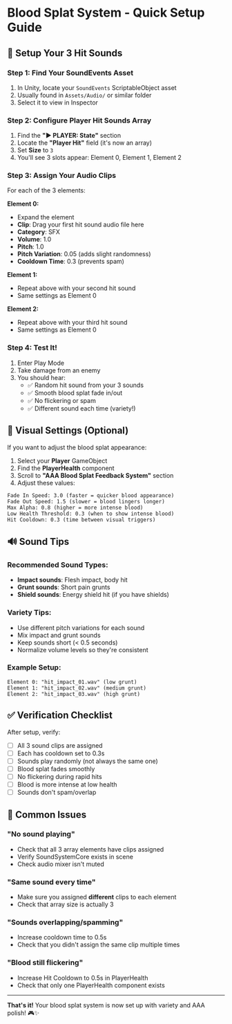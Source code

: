 # Blood Splat System - Quick Setup Guide

## 🎯 Setup Your 3 Hit Sounds

### Step 1: Find Your SoundEvents Asset
1. In Unity, locate your `SoundEvents` ScriptableObject asset
2. Usually found in `Assets/Audio/` or similar folder
3. Select it to view in Inspector

### Step 2: Configure Player Hit Sounds Array
1. Find the **"► PLAYER: State"** section
2. Locate the **"Player Hit"** field (it's now an array)
3. Set **Size** to `3`
4. You'll see 3 slots appear: Element 0, Element 1, Element 2

### Step 3: Assign Your Audio Clips
For each of the 3 elements:

**Element 0:**
- Expand the element
- **Clip**: Drag your first hit sound audio file here
- **Category**: SFX
- **Volume**: 1.0
- **Pitch**: 1.0
- **Pitch Variation**: 0.05 (adds slight randomness)
- **Cooldown Time**: 0.3 (prevents spam)

**Element 1:**
- Repeat above with your second hit sound
- Same settings as Element 0

**Element 2:**
- Repeat above with your third hit sound
- Same settings as Element 0

### Step 4: Test It!
1. Enter Play Mode
2. Take damage from an enemy
3. You should hear:
   - ✅ Random hit sound from your 3 sounds
   - ✅ Smooth blood splat fade in/out
   - ✅ No flickering or spam
   - ✅ Different sound each time (variety!)

## 🎨 Visual Settings (Optional)

If you want to adjust the blood splat appearance:

1. Select your **Player** GameObject
2. Find the **PlayerHealth** component
3. Scroll to **"AAA Blood Splat Feedback System"** section
4. Adjust these values:

```
Fade In Speed: 3.0 (faster = quicker blood appearance)
Fade Out Speed: 1.5 (slower = blood lingers longer)
Max Alpha: 0.8 (higher = more intense blood)
Low Health Threshold: 0.3 (when to show intense blood)
Hit Cooldown: 0.3 (time between visual triggers)
```

## 🔊 Sound Tips

### Recommended Sound Types:
- **Impact sounds**: Flesh impact, body hit
- **Grunt sounds**: Short pain grunts
- **Shield sounds**: Energy shield hit (if you have shields)

### Variety Tips:
- Use different pitch variations for each sound
- Mix impact and grunt sounds
- Keep sounds short (< 0.5 seconds)
- Normalize volume levels so they're consistent

### Example Setup:
```
Element 0: "hit_impact_01.wav" (low grunt)
Element 1: "hit_impact_02.wav" (medium grunt)
Element 2: "hit_impact_03.wav" (high grunt)
```

## ✅ Verification Checklist

After setup, verify:
- [ ] All 3 sound clips are assigned
- [ ] Each has cooldown set to 0.3s
- [ ] Sounds play randomly (not always the same one)
- [ ] Blood splat fades smoothly
- [ ] No flickering during rapid hits
- [ ] Blood is more intense at low health
- [ ] Sounds don't spam/overlap

## 🐛 Common Issues

### "No sound playing"
- Check that all 3 array elements have clips assigned
- Verify SoundSystemCore exists in scene
- Check audio mixer isn't muted

### "Same sound every time"
- Make sure you assigned **different** clips to each element
- Check that array size is actually 3

### "Sounds overlapping/spamming"
- Increase cooldown time to 0.5s
- Check that you didn't assign the same clip multiple times

### "Blood still flickering"
- Increase Hit Cooldown to 0.5s in PlayerHealth
- Check that only one PlayerHealth component exists

---

**That's it!** Your blood splat system is now set up with variety and AAA polish! 🎮✨
